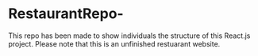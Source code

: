# RestaurantRepo-

This repo has been made to show individuals the structure of this React.js project. Please note that this is an unfinished restuarant website. 

